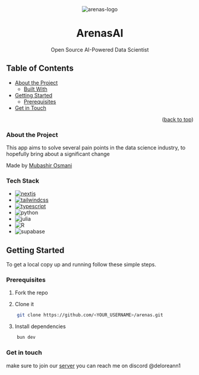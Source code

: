 <div align="center">
    <div align="center">
    <img src="/arenas/public/assets/ar-dark.png" alt="arenas-logo" />
    </div>
    <h1 align="center">ArenasAI</h1>
    <p align="center">Open Source AI-Powered Data Scientist</p>
</div>

## Table of Contents

- [About the Project](#about-the-project)
  - [Built With](#built-with)
- [Getting Started](#getting-started)
  - [Prerequisites](#prerequisites)
- [Get in Touch](#get-in-touch)

<p align="right">(<a href="#readme-top">back to top</a>)</p>

### About the Project

This app aims to solve several pain points in the data science industry, to hopefully bring about a significant change 

Made by [Mubashir Osmani](https://github.com/mubashir1osmani)


### Tech Stack

- [![nextjs][nextjs]][nextjs-url]
- [![tailwindcss][tailwindcss]][tailwindcss-url]
- [![typescript][typescript]][typescripturl]
- ![python](https://img.shields.io/pypi/pyversions/python?logo=python&logoColor=white)
- ![julia](https://img.shields.io/badge/Julia-v1.8-blue?logo=julia&logoColor=white)
- ![R](https://img.shields.io/badge/R-v4.2.2-blue?logo=r&logoColor=white)
- ![supabase](https://img.shields.io/badge/Supabase-Open%20Source-brightgreen?logo=supabase&logoColor=white)


## Getting Started

To get a local copy up and running follow these simple steps.

### Prerequisites

1. Fork the repo

2. Clone it
```sh
    git clone https://github.com/<YOUR_USERNAME>/arenas.git
```

3. Install dependencies
```sh
    bun dev
```

### Get in touch
make sure to join our [server](https://discord.gg/spZ5yucbnn)
you can reach me on discord @deloreann1


[typescript]: https://img.shields.io/badge/typescript-%23007ACC.svg?style=for-the-badge&logo=typescript&logoColor=white
[typescripturl]: https://www.typescriptlang.org/
[vercel]: https://img.shields.io/badge/Vercel-%23000000.svg?style=for-the-badge&logo=vercel&logoColor=white
[vercel-url]: https://vercel.com/
[nextjs]: https://img.shields.io/badge/Next.js-%23000000.svg?style=for-the-badge&logo=next.js&logoColor=white
[nextjs-url]: https://nextjs.org/
[tailwindcss]: https://img.shields.io/badge/Tailwind_CSS-%231a202c.svg?style=for-the-badge&logo=tailwind-css&logoColor=white
[tailwindcss-url]: https://tailwindcss.com/
[discord]: https://img.shields.io/badge/typescript-%23007ACC.svg?style=for-the-badge&logo=discord&logoColor=white


